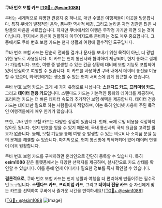 **쿠바 번호 보험 카드 [[TG💪+ @esim1088](https://t.me/s/esim1088)]**

쿠바는 세계적으로 유명한 관광지 중 하나로, 매년 수많은 여행객들이 이곳을 방문합니다. 특히 쿠바의 열정적인 음악, 풍부한 역사적 배경, 그리고 놀라운 자연 경관은 많은 사람들의 마음을 사로잡습니다. 하지만 쿠바에서의 여행은 무작정 가기만 하면 되는 것이 아닙니다. 현지에서 통신이 원활하게 이루어지도록 준비하는 것도 매우 중요합니다. 그중에서도 쿠바 번호 보험 카드는 현지 생활과 여행에 필수적인 도구입니다.

쿠바 번호 보험 카드는 단순히 전화를 걸거나 문자를 보내기 위한 목적이 아닌, 더 광범위한 용도로 사용됩니다. 이 카드는 현지 통신사와 협력하여 제공되며, 현지 통화로 결제가 가능합니다. 또한, 여행 중 발생할 수 있는 긴급 상황에 대비해 보험 기능도 포함되어 있어 안심하고 여행할 수 있습니다. 이 카드를 사용하면 쿠바 내에서 데이터 통신을 이용할 수 있으며, 외국인에게는 생소할 수 있는 현지 서비스에 쉽게 접근할 수 있습니다.

쿠바 번호 보험 카드는 크게 세 가지 유형으로 나뉩니다: **스탠다드 카드**, **프리미엄 카드**, 그리고 **데이터 전용 카드**입니다. 스탠다드 카드는 기본적인 통화와 데이터를 제공하며, 프리미엄 카드는 더 빠른 데이터 속도와 추가적인 보험 혜택을 제공합니다. 데이터 전용 카드는 데이터만 필요로 하는 사람들에게 적합하며, 이는 특히 인터넷 사용이 주된 목적인 여행객들에게 매우 인기가 많습니다.

또한, 쿠바 번호 보험 카드는 다양한 장점이 있습니다. 첫째, 국제 로밍 비용을 걱정하지 않아도 됩니다. 현지 번호를 얻을 수 있기 때문에, 국내 통신사의 국제 요금을 고려할 필요가 없습니다. 둘째, 보험 기능을 통해 여행 중 발생할 수 있는 의료비나 소지품 분실 등의 문제를 해결할 수 있습니다. 마지막으로, 현지 통신망에 최적화되어 있어 데이터 연결이 더욱 원활합니다.

쿠바 번호 보험 카드를 구매하려면 온라인으로 간단히 등록할 수 있습니다. 특히 **esim1088** 같은 플랫폼에서는 다양한 선택지를 제공하며, 실시간으로 카드 상태를 확인할 수 있습니다. 이를 통해 언제 어디서나 필요한 정보를 즉시 확인할 수 있습니다.

**결론적으로**, 쿠바 번호 보험 카드는 현지 생활과 여행을 더 편리하게 만들어주는 필수적인 도구입니다. **스탠다드 카드**, **프리미엄 카드**, 그리고 **데이터 전용 카드** 중 자신에게 맞는 카드를 선택하여 쿠바에서 즐거운 시간을 만끽하세요! [[TG💪+ @esim1088](https://t.me/s/esim1088)]

[[TG💪+ @esim1088](https://t.me/s/esim1088) ![Image](https://i.postimg.cc/Y0z9fWf4/image.png)]
